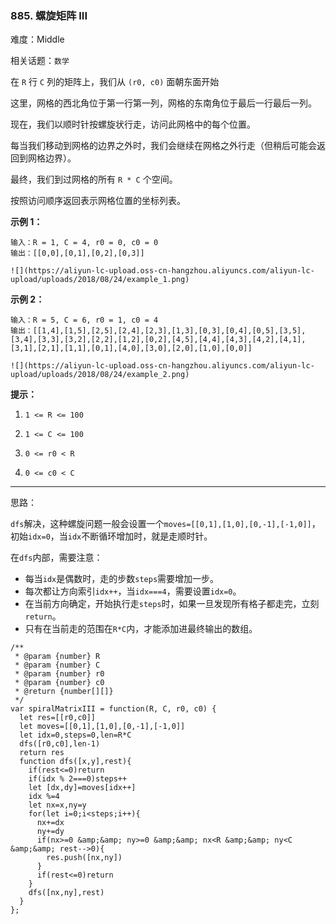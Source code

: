 ### 885. 螺旋矩阵 III

难度：Middle

相关话题：`数学`

在 `R` 行 `C` 列的矩阵上，我们从 `(r0, c0)` 面朝东面开始



这里，网格的西北角位于第一行第一列，网格的东南角位于最后一行最后一列。



现在，我们以顺时针按螺旋状行走，访问此网格中的每个位置。



每当我们移动到网格的边界之外时，我们会继续在网格之外行走（但稍后可能会返回到网格边界）。



最终，我们到过网格的所有 `R * C` 个空间。



按照访问顺序返回表示网格位置的坐标列表。







**示例 1：** 



```
输入：R = 1, C = 4, r0 = 0, c0 = 0
输出：[[0,0],[0,1],[0,2],[0,3]]

![](https://aliyun-lc-upload.oss-cn-hangzhou.aliyuncs.com/aliyun-lc-upload/uploads/2018/08/24/example_1.png)
```






**示例 2：** 



```
输入：R = 5, C = 6, r0 = 1, c0 = 4
输出：[[1,4],[1,5],[2,5],[2,4],[2,3],[1,3],[0,3],[0,4],[0,5],[3,5],[3,4],[3,3],[3,2],[2,2],[1,2],[0,2],[4,5],[4,4],[4,3],[4,2],[4,1],[3,1],[2,1],[1,1],[0,1],[4,0],[3,0],[2,0],[1,0],[0,0]]

![](https://aliyun-lc-upload.oss-cn-hangzhou.aliyuncs.com/aliyun-lc-upload/uploads/2018/08/24/example_2.png)
```






**提示：** 




1.  `1 <= R <= 100` 

2.  `1 <= C <= 100` 

3.  `0 <= r0 < R` 

4.  `0 <= c0 < C` 






-----

思路：

`dfs`解决，这种螺旋问题一般会设置一个`moves=[[0,1],[1,0],[0,-1],[-1,0]]`，初始`idx=0`，当`idx`不断循环增加时，就是走顺时针。

在`dfs`内部，需要注意：

* 每当`idx`是偶数时，走的步数`steps`需要增加一步。
* 每次都让方向索引`idx++`，当`idx===4`，需要设置`idx=0`。
* 在当前方向确定，开始执行走`steps`时，如果一旦发现所有格子都走完，立刻`return`。
* 只有在当前走的范围在`R*C`内，才能添加进最终输出的数组。


```
/**
 * @param {number} R
 * @param {number} C
 * @param {number} r0
 * @param {number} c0
 * @return {number[][]}
 */
var spiralMatrixIII = function(R, C, r0, c0) {
  let res=[[r0,c0]]
  let moves=[[0,1],[1,0],[0,-1],[-1,0]]
  let idx=0,steps=0,len=R*C
  dfs([r0,c0],len-1)
  return res
  function dfs([x,y],rest){
    if(rest<=0)return
    if(idx % 2===0)steps++
    let [dx,dy]=moves[idx++]
    idx %=4
    let nx=x,ny=y
    for(let i=0;i<steps;i++){
      nx+=dx
      ny+=dy
      if(nx>=0 &amp;&amp; ny>=0 &amp;&amp; nx<R &amp;&amp; ny<C &amp;&amp; rest-->0){
        res.push([nx,ny])
      }
      if(rest<=0)return
    }
    dfs([nx,ny],rest)
  }
};
```

